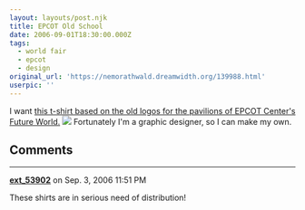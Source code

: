 ```yaml
---
layout: layouts/post.njk
title: EPCOT Old School
date: 2006-09-01T18:30:00.000Z
tags:
  - world fair
  - epcot
  - design
original_url: 'https://nemorathwald.dreamwidth.org/139988.html'
userpic: ''
---
```

I want [this t-shirt based on the old logos for the pavilions of EPCOT Center's Future World.](http://www.zazzle.com/SpookyBear/product/235559392862367809) ![](http://www.nemorathwald.com/photos/epcot_old_school.jpg) Fortunately I'm a graphic designer, so I can make my own.

## Comments

---

**[ext_53902](https://www.dreamwidth.org/users/ext_53902)** on Sep. 3, 2006 11:51 PM

These shirts are in serious need of distribution!
